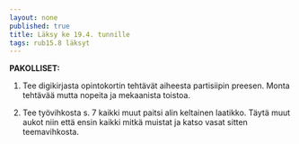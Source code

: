 ```yaml
---
layout: none
published: true
title: Läksy ke 19.4. tunnille
tags: rub15.8 läksyt
---
```

**PAKOLLISET:**

1. Tee digikirjasta opintokortin tehtävät aiheesta partisiipin preesen. Monta tehtävää mutta nopeita ja mekaanista toistoa.

2. Tee työvihkosta s. 7 kaikki muut paitsi alin keltainen laatikko. Täytä muut aukot niin että ensin kaikki mitkä muistat ja katso vasat sitten teemavihkosta.